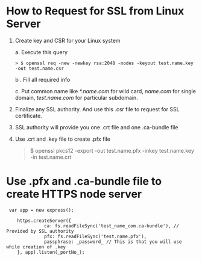 # How to Request for SSL from Linux Server #

1. Create key and CSR for your Linux system

    a. Execute this query
    
       > $ openssl req -new -newkey rsa:2048 -nodes -keyout test.name.key -out test.name.csr
       
    b .	Fill all required info
    
    c.	Put common name like _*.name.com_ for wild card, _name.com_ for single domain, _test.name.com_ for particular subdomain.

2. Finalize any SSL authority. And use this .csr  file to request for SSL certificate.

3. SSL authority will provide you one .crt file and one .ca-bundle file

4. Use .crt and .key file to create .pfx file

     > $ openssl pkcs12 -export -out test.name.pfx -inkey test.name.key -in test.name.crt

# Use .pfx and .ca-bundle file to create HTTPS node server #
     var app = new express();
    
        https.createServer({
                  ca: fs.readFileSync('test_name_com.ca-bundle'), // Provided by SSL authority
                  pfx: fs.readFileSync('test.name.pfx'),
                  passphrase: _password_ // This is that you will use while creation of .key
        }, app).listen(_portNo_);


